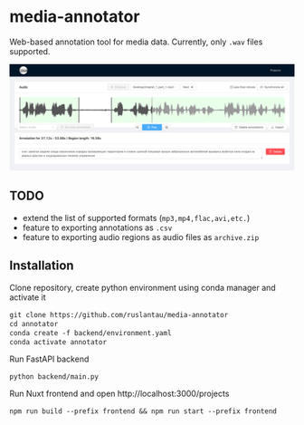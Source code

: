 # media-annotator
Web-based annotation tool for media data.
Currently, only `.wav` files supported.

![](./img/mediaView.png)

## TODO
- extend the list of supported formats (`mp3,mp4,flac,avi,etc.`)
- feature to exporting annotations as `.csv`
- feature to exporting audio regions as audio files as `archive.zip`

## Installation
Clone repository, create python environment using conda manager and activate it

    git clone https://github.com/ruslantau/media-annotator
    cd annotator
    conda create -f backend/environment.yaml
    conda activate annotator

Run FastAPI backend

    python backend/main.py

Run Nuxt frontend and open http://localhost:3000/projects

    npm run build --prefix frontend && npm run start --prefix frontend
    




